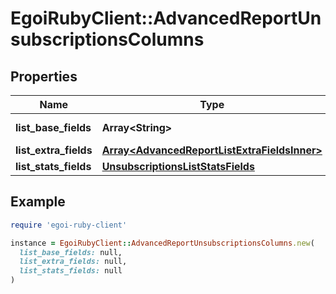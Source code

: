 # EgoiRubyClient::AdvancedReportUnsubscriptionsColumns

## Properties

| Name | Type | Description | Notes |
| ---- | ---- | ----------- | ----- |
| **list_base_fields** | **Array&lt;String&gt;** | Array of base fields |  |
| **list_extra_fields** | [**Array&lt;AdvancedReportListExtraFieldsInner&gt;**](AdvancedReportListExtraFieldsInner.md) |  |  |
| **list_stats_fields** | [**UnsubscriptionsListStatsFields**](UnsubscriptionsListStatsFields.md) |  |  |

## Example

```ruby
require 'egoi-ruby-client'

instance = EgoiRubyClient::AdvancedReportUnsubscriptionsColumns.new(
  list_base_fields: null,
  list_extra_fields: null,
  list_stats_fields: null
)
```

